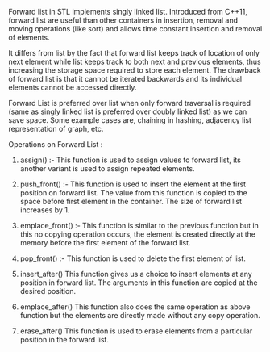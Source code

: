 Forward list in STL implements singly linked list. Introduced from C++11, forward list are useful than other containers in insertion, removal and moving operations (like sort) and allows time constant insertion and removal of elements.

It differs from list by the fact that forward list keeps track of location of only next element while list keeps track to both next and previous elements, thus increasing the storage space required to store each element. The drawback of forward list is that it cannot be iterated backwards and its individual elements cannot be accessed directly.

Forward List is preferred over list when only forward traversal is required (same as singly linked list is preferred over doubly linked list) as we can save space. Some example cases are, chaining in hashing, adjacency list representation of graph, etc.

Operations on Forward List :
1. assign() :- This function is used to assign values to forward list, its another variant is used to assign repeated elements.
2. push_front() :- This function is used to insert the element at the first position on forward list. The value from this function is copied to the space before first element in the container. The size of forward list increases by 1.

3. emplace_front() :- This function is similar to the previous function but in this no copying operation occurs, the element is created directly at the memory before the first element of the forward list.

4. pop_front() :- This function is used to delete the first element of list.

4. insert_after() This function gives us a choice to insert elements at any position in forward list. The arguments in this function are copied at the desired position.

5. emplace_after() This function also does the same operation as above function but the elements are directly made without any copy operation.

6. erase_after() This function is used to erase elements from a particular position in the forward list.



